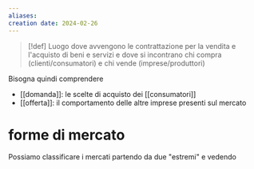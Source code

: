 ```yaml
---
aliases: 
creation date: 2024-02-26
---
```


>[!def]
>Luogo dove avvengono le contrattazione per la vendita e l'acquisto di beni e servizi e dove si incontrano chi compra (clienti/consumatori) e chi vende (imprese/produttori)

Bisogna quindi comprendere
- [[domanda]]: le scelte di acquisto dei [[consumatori]]
- [[offerta]]: il comportamento delle altre imprese presenti sul mercato


# forme di mercato
Possiamo classificare i mercati partendo da due "estremi" e vedendo 